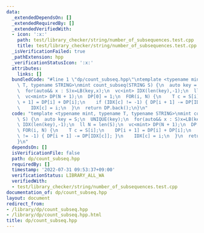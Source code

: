```yaml
---
data:
  _extendedDependsOn: []
  _extendedRequiredBy: []
  _extendedVerifiedWith:
  - icon: ':x:'
    path: test/library_checker/string/number_of_subsequences.test.cpp
    title: test/library_checker/string/number_of_subsequences.test.cpp
  _isVerificationFailed: true
  _pathExtension: hpp
  _verificationStatusIcon: ':x:'
  attributes:
    links: []
  bundledCode: "#line 1 \"dp/count_subseq.hpp\"\ntemplate <typename mint, typename\
    \ T, typename STRING>\nmint count_subseq(STRING S) {\n  auto key = S;\n  UNIQUE(key);\n\
    \  for(auto&& x : S)x=LB(key,x);\n  vc<int> IDX(len(key),-1);\n  ll N = len(S);\n\
    \  vc<mint> DP(N + 1);\n  DP[0] = 1;\n  FOR(i, N) {\n    T c = S[i];\n    DP[i\
    \ + 1] = DP[i] + DP[i];\n    if (IDX[c] != -1) { DP[i + 1] -= DP[IDX[c]]; }\n\
    \    IDX[c] = i;\n  }\n  return DP.back();\n}\n"
  code: "template <typename mint, typename T, typename STRING>\nmint count_subseq(STRING\
    \ S) {\n  auto key = S;\n  UNIQUE(key);\n  for(auto&& x : S)x=LB(key,x);\n  vc<int>\
    \ IDX(len(key),-1);\n  ll N = len(S);\n  vc<mint> DP(N + 1);\n  DP[0] = 1;\n \
    \ FOR(i, N) {\n    T c = S[i];\n    DP[i + 1] = DP[i] + DP[i];\n    if (IDX[c]\
    \ != -1) { DP[i + 1] -= DP[IDX[c]]; }\n    IDX[c] = i;\n  }\n  return DP.back();\n\
    }\n"
  dependsOn: []
  isVerificationFile: false
  path: dp/count_subseq.hpp
  requiredBy: []
  timestamp: '2022-07-31 09:53:37+09:00'
  verificationStatus: LIBRARY_ALL_WA
  verifiedWith:
  - test/library_checker/string/number_of_subsequences.test.cpp
documentation_of: dp/count_subseq.hpp
layout: document
redirect_from:
- /library/dp/count_subseq.hpp
- /library/dp/count_subseq.hpp.html
title: dp/count_subseq.hpp
---
```

